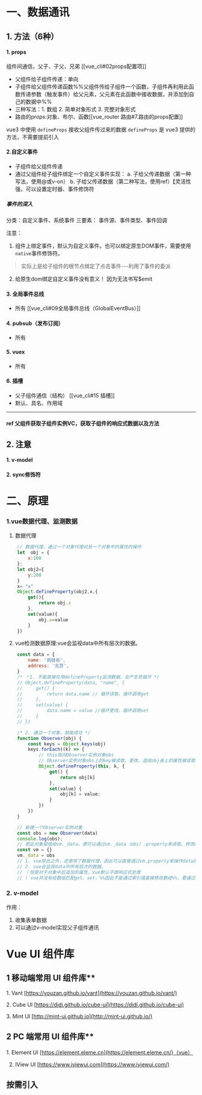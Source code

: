 # 一、数据通讯
## 1. 方法（6种）

#### 1. props 
组件间通信，父子、子父、兄弟
[[vue_cli#02props配置项]]
- 父组件给子组件传递：单向
- 子组件给父组件传递函数%%父组件传给子组件一个函数，子组件再利用此函数传递参数（触发事件）给父元素，父元素在此函数中接收数据，并添加到自己的数据中%%
- 三种写法：1. 数组 2. 简单对象形式 3. 完整对象形式
- 路由的props:对象、布尔、函数[[vue_router 路由#7.路由的props配置]]

vue3 中使用 `defineProps` 接收父组件传过来的数据
 `defineProps`  是 vue3  提供的方法，不需要提前引入 

#### 2.自定义事件
- 子组件给父组件传递
- 通过父组件给子组件绑定一个自定义事件实现：
	a. 子给父传递数据（第一种写法，使用@或v-on）
	b. 子给父传递数据（第二种写法，使用ref）【灵活性强，可以设置定时器、事件修饰符

##### 事件的深入

分类：自定义事件、系统事件
三要素： 事件源、事件类型、事件回调

注意：
1. 组件上绑定事件，默认为自定义事件。也可以绑定原生DOM事件，需要使用```native```事件修饰符。

> 实际上是给子组件的根节点绑定了点击事件---利用了事件的委派

2. 给原生dom绑定自定义事件没有意义！ 因为无法书写$emit

#### 3. 全局事件总线
- 所有
[[vue_cli#09全局事件总线（GlobalEventBus）]]

#### 4. pubsub（发布订阅）
- 所有

#### 5. vuex
- 所有

#### 6. 插槽
- 父子组件通信（结构）
[[vue_cli#15 插槽]]
- 默认、具名、作用域

----
#### ref 父组件获取子组件实例VC，获取子组件的响应式数据以及方法



## 2. 注意

#### 1. v-model

#### 2. sync修饰符
# 二、原理
### 1.vue数据代理、监测数据
1. 数据代理
```js
    // 数据代理，通过一个对象代理对另一个对象中的属性的操作
    let  obj = {
        x:100
    };
    let obj2={
        y:200
    }
    x= "x"
    Object.defineProperty(obj2,x,{
        get(){
            return obj.x
        },
        set(value){
            obj.x=value
        }
    })
```

2. vue检测数据原理:vue会监视data中所有层次的数据。
```js
    const data = {
        name: '尚硅谷',
        address: '北京',
    }
    /* ！1. 不能直接在用defineProperty监测数据，会产生死循环 */
    // Object.defineProperty(data, "name", {
    //     get() {
    //         return data.name // 循环读取，循环调用get
    //     },
    //     set(value) {
    //         data.name = value //循坏更改，循环调用set
    //     }
    // })

    /* 2. 通过一个对象，就能成功 */
    function Observer(obj) {
        const keys = Object.keys(obj)
        keys.forEach((k) => {
            // this指向Observer实例对象obs
            // Observer实例对象obs上的key被读取、更改，造成obj身上的属性被读取、更改
            Object.defineProperty(this, k, {
                get() {
                    return obj[k]
                },
                set(value) {
                    obj[k] = value;
                }
            })
        })
    }

    // 新建一个Observer实例对象
    const obs = new Observer(data)
    console.log(obs);
    // 把此对象赋值给vm._data，便可以通过vm._data（obs）.property来读取、修改data上的属性
    const vm = {}
    vm._data = obs
    // 1. vue除此之外，还使用了数据代理，因此可以直接通过vm.property来操作data的属性
    // 2. vue会监视data中所有层次的数据。
    // ！但是对于对象中后追加的属性，Vue默认不做响应式处理
    // ! vue并没有给数组匹配get、set，%%因此不能通过索引值直接修改数组%%，要通过封装过的数组方法
```


### 2. v-model
作用：
1. 收集表单数据
2. 可以通过v-model实现父子组件通讯

# Vue UI 组件库

## 1 移动端常用 UI 组件库**

1. Vant [https://youzan.github.io/vant](https://youzan.github.io/vant/)

2. Cube UI [https://didi.github.io/cube-ui](https://didi.github.io/cube-ui)

3. Mint UI [http://mint-ui.github.io](http://mint-ui.github.io/)

## 2 PC 端常用 UI 组件库**

1. Element UI [https://element.eleme.cn](https://element.eleme.cn/)（vue）

2. IView UI [https://www.iviewui.com](https://www.iviewui.com/)

## 按需引入